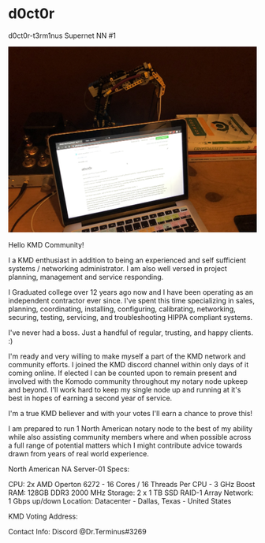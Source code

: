 # d0ct0r
d0ct0r-t3rm1nus Supernet NN #1

![alt text](https://github.com/d0ct0r-t3rm1nus/d0ct0r/blob/master/d0ct0r-01.jpg)

Hello KMD Community!

I a KMD enthusiast in addition to being an experienced and self sufficient systems / networking administrator. I am also well versed in project planning, management and service responding.

I Graduated college over 12 years ago now and I have been operating as an independent contractor ever since. I've spent this time specializing in sales, planning, coordinating, installing, configuring, calibrating, networking, securing, testing, servicing, and troubleshooting HIPPA compliant systems.

I've never had a boss. Just a handful of regular, trusting, and happy clients. :)

I'm ready and very willing to make myself a part of the KMD network and community efforts. I joined the KMD discord channel within only days of it coming online. If elected I can be counted upon to remain present and involved with the Komodo community throughout my notary node upkeep and beyond. I'll work hard to keep my single node up and running at it's best in hopes of earning a second year of service.

I'm a true KMD believer and with your votes I'll earn a chance to prove this!


I am prepared to run 1 North American notary node to the best of my ability while also assisting community members where and when possible across a full range of potential matters which I might contribute advice towards drawn from years of real world experience.

North American NA Server-01 Specs:

CPU: 2x AMD Operton 6272 - 16 Cores / 16 Threads Per CPU - 3 GHz Boost
RAM: 128GB DDR3 2000 MHz
Storage: 2 x 1 TB SSD RAID-1 Array
Network: 1 Gbps up/down
Location:	Datacenter - Dallas, Texas - United States

KMD Voting Address:


Contact Info:
Discord @Dr.Terminus#3269
